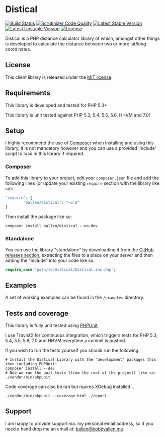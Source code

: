# Distical

[![Build Status](https://scrutinizer-ci.com/g/bobsta63/distical/badges/build.png?b=master)](https://scrutinizer-ci.com/g/bobsta63/distical/build-status/master)
[![Scrutinizer Code Quality](https://scrutinizer-ci.com/g/bobsta63/distical/badges/quality-score.png?b=master)](https://scrutinizer-ci.com/g/bobsta63/distical/?branch=master)
[![Latest Stable Version](https://poser.pugx.org/ballen/distical/v/stable)](https://packagist.org/packages/ballen/distical)
[![Latest Unstable Version](https://poser.pugx.org/ballen/distical/v/unstable)](https://packagist.org/packages/ballen/distical)
[![License](https://poser.pugx.org/ballen/distical/license)](https://packagist.org/packages/ballen/distical)

Distical is a PHP distance calculator library of which, amongst other things is developed to calculate the distance between two or more lat/long coordinates.

## License

This client library is released under the [MIT license](LICENSE).

## Requirements

This library is developed and tested for PHP 5.3+

This library is unit tested against PHP 5.3, 5.4, 5.5, 5.6, HHVM and 7.0!

## Setup

I highly recommend the use of [Composer](https://getcomposer.org/) when installing and using this library, it is not mandatory however and you can use a provided 'include' script to load in this library if required.

### Composer

To add this library to your project, edit your ``composer.json`` file and add the following lines (or update your existing ``require`` section with the library like so):

```php
"require": {
        "ballen/distical": "~2.0"
}
```

Then install the package like so:

```
composer install ballen/distical --no-dev
```

### Standalone

You can use the library "standalone" by downloading it from the [GitHub releases section](https://github.com/bobsta63/distical/releases), extracting the files to a place on your server and then adding the "include" into your code like so:

```php
require_once 'path/to/Distical/Distical.inc.php';
```

## Examples

A set of working examples can be found in the ``/examples`` directory.

## Tests and coverage

This library is fully unit tested using [PHPUnit](https://phpunit.de/).

I use TravisCI for continuous integration, which triggers tests for PHP 5.3, 5.4, 5.5, 5.6, 7.0 and HHVM everytime a commit is pushed.

If you wish to run the tests yourself you should run the following:

```
# Install the Distical Library with the 'development' packages this then including PHPUnit!
composer install --dev
# Now we run the unit tests (from the root of the project) like so:
./vendor/bin/phpunit
```

Code coverage can also be ran but rquires XDebug installed...
```
./vendor/bin/phpunit --coverage-html ./report
```

## Support

I am happy to provide support via. my personal email address, so if you need a hand drop me an email at: [ballen@bobbyallen.me](mailto:ballen@bobbyallen.me).